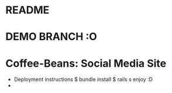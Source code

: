 # README
# DEMO BRANCH :O
# Coffee-Beans: Social Media Site

* Deployment instructions
  $ bundle install
  $ rails s
  enjoy :D
* 